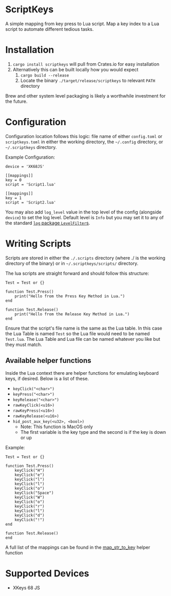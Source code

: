 # ScriptKeys

A simple mapping from key press to Lua script. Map a key index to a Lua script
to automate different tedious tasks.

# Installation

1. `cargo install scriptkeys` will pull from Crates.io for easy installation
2. Alternatively this can be built locally how you would expect
   1. `cargo build --release`
   2. Locate the binary `./target/release/scriptkeys` to relevant `PATH` directory

Brew and other system level packaging is likely a worthwhile investment for the
future.

# Configuration

Configuration location follows this logic: file name of either `config.toml` or
`scriptkeys.toml` in either the working directory, the `~/.config` directory, or
`~/.scriptkeys` directory.

Example Configuration:

```
device = 'XK68JS'

[[mappings]]
key = 0
script = 'Script1.lua'

[[mappings]]
key = 1
script = 'Script2.lua'
```

You may also add `log_level` value in the top level of the config (alongside
`device`) to set the log level. Default level is `Info` but you may set it to
any of the standard [`log` package `LevelFilter`s](https://docs.rs/log/latest/log/enum.LevelFilter.html).

# Writing Scripts

Scripts are stored in either the `./.scripts` directory (where ./ is the working
directory of the binary) or in `~/.scriptkeys/scripts/` directory.

The lua scripts are straight forward and should follow this structure:

```
Test = Test or {}

function Test.Press()
    print("Hello from the Press Key Method in Lua.")
end

function Test.Release()
    print("Hello from the Release Key Method in Lua.")
end
```

Ensure that the script's file name is the same as the Lua table. In this case
the Lua Table is named `Test` so the Lua file would need to be named `Test.lua`.
The Lua Table and Lua file can be named whatever you like but they must match.

## Available helper functions

Inside the Lua context there are helper functions for emulating keyboard keys,
if desired. Below is a list of these.

- `keyClick("<char>")`
- `keyPress("<char>")`
- `keyRelease("<char>")`
- `rawKeyClick(<u16>)`
- `rawKeyPress(<u16>)`
- `rawKeyRelease(<u16>)`
- `hid_post_aux_key(<u32>, <bool>)`
  - Note: This function is MacOS only
  - The first variable is the key type and the second is if the key is down or up

Example:

```
Test = Test or {}

function Test.Press()
    keyClick("H")
    keyClick("e")
    keyClick("l")
    keyClick("l")
    keyClick("o")
    keyClick("Space")
    keyClick("W")
    keyClick("o")
    keyClick("r")
    keyClick("l")
    keyClick("d")
    keyClick("!")
end

function Test.Release()
end
```

A full list of the mappings can be found in the
[map_str_to_key](https://github.com/bigmstone/scriptkeys/blob/ad19856674b4695c50d3a1eaa586b7ab776318a6/src/script/helper.rs#LL3C8-L3C8)
helper function

# Supported Devices

- XKeys 68 JS
